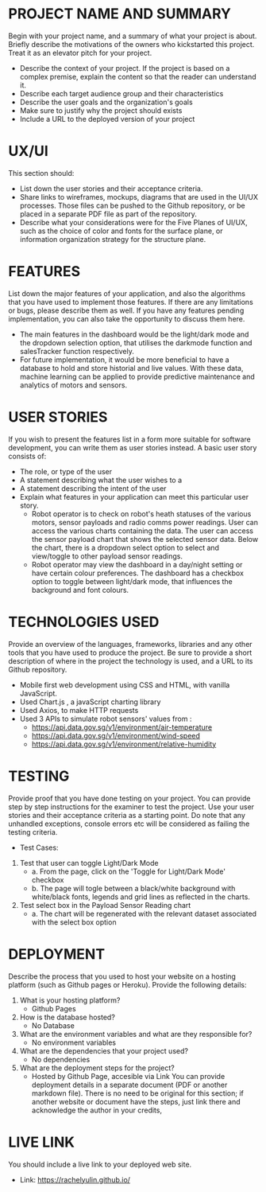 # PROJECT NAME AND SUMMARY
Begin with your project name, and a summary of what your project is about. Briefly describe
the motivations of the owners who kickstarted this project. Treat it as an elevator pitch for your
project.
* Describe the context of your project. If the project is based on a complex premise,
explain the content so that the reader can understand it.
* Describe each target audience group and their characteristics
* Describe the user goals and the organization's goals
* Make sure to justify why the project should exists
* Include a URL to the deployed version of your project

# UX/UI
This section should:
* List down the user stories and their acceptance criteria.
* Share links to wireframes, mockups, diagrams that are used in the UI/UX processes.
Those files can be pushed to the Github repository, or be placed in a separate PDF file
as part of the repository.
* Describe what your considerations were for the Five Planes of UI/UX, such as the choice
of color and fonts for the surface plane, or information organization strategy for the
structure plane.
# FEATURES
List down the major features of your application, and also the algorithms that you have used
to implement those features. If there are any limitations or bugs, please describe them as well.
If you have any features pending implementation, you can also take the opportunity to discuss
them here.
* The main features in the dashboard would be the light/dark mode and the dropdown selection option, that utilises the darkmode function and salesTracker function respectively. 
* For future implementation, it would be more beneficial to have a database to hold and store historial and live values. With these data, machine learning can be applied to provide predictive maintenance and analytics of motors and sensors.
# USER STORIES
If you wish to present the features list in a form more suitable for software development, you
can write them as user stories instead.
A basic user story consists of:
* The role, or type of the user
* A statement describing what the user wishes to a
* A statement describing the intent of the user
* Explain what features in your application can meet this particular user story.
  * Robot operator is to check on robot's heath statuses of the various motors, sensor payloads and radio comms power readings. User can access the various charts containing the data. The user can access the sensor payload chart that shows the selected sensor data. Below the chart, there is a dropdown select option to select and view/toggle to other payload sensor readings.
  * Robot operator may view the dashboard in a day/night setting or have certain colour preferences. The dashboard has a checkbox option to toggle between light/dark mode, that influences the background and font colours.
# TECHNOLOGIES USED
Provide an overview of the languages, frameworks, libraries and any other tools that you
have used to produce the project. Be sure to provide a short description of where in the
project the technology is used, and a URL to its Github repository.
* Mobile first web development using CSS and HTML, with vanilla JavaScript. 
* Used Chart.js , a javaScript charting library
* Used Axios, to make HTTP requests
* Used 3 APIs to simulate robot sensors' values from : 
  * https://api.data.gov.sg/v1/environment/air-temperature
  * https://api.data.gov.sg/v1/environment/wind-speed
  * https://api.data.gov.sg/v1/environment/relative-humidity
# TESTING
Provide proof that you have done testing on your project. You can provide step by step
instructions for the examiner to test the project. Use your user stories and their acceptance
criteria as a starting point. Do note that any unhandled exceptions, console errors etc will
be considered as failing the testing criteria.
* Test Cases:
1. Test that user can toggle Light/Dark Mode
   * a. From the page, click on the 'Toggle for Light/Dark Mode' checkbox
   * b. The page will togle between a black/white background with white/black fonts, legends and grid lines as reflected in the charts.
2. Test select box in the Payload Sensor Reading chart
   * a. The chart will be regenerated with the relevant dataset associated with the select box option
# DEPLOYMENT
Describe the process that you used to host your website on a hosting platform (such as Github
pages or Heroku). Provide the following details:
1. What is your hosting platform?
    * Github Pages
2. How is the database hosted?
    * No Database
3. What are the environment variables and what are they responsible for?
    * No environment variables
5. What are the dependencies that your project used?
    * No dependencies
7. What are the deployment steps for the project?
    * Hosted by Github Page, accesible via Link
You can provide deployment details in a separate document (PDF or another markdown file).
There is no need to be original for this section; if another website or document have the
steps, just link there and acknowledge the author in your credits,
# LIVE LINK
You should include a live link to your deployed web site.
* Link: https://rachelyulin.github.io/
